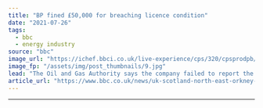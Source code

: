 ```yaml
---
title: "BP fined £50,000 for breaching licence condition"
date: "2021-07-26"
tags: 
  - bbc
  - energy industry
source: "bbc"
image_url: "https://ichef.bbci.co.uk/live-experience/cps/320/cpsprodpb/144C1/production/_119573138_mediaitem86343167.jpg"
image_fp: "/assets/img/post_thumbnails/9.jpg"
lead: "The Oil and Gas Authority says the company failed to report the progress and results of well tests."
article_url: "https://www.bbc.co.uk/news/uk-scotland-north-east-orkney-shetland-57972062"
---
```


---
